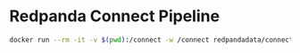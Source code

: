 # Redpanda Connect Pipeline

```bash
docker run --rm -it -v $(pwd):/connect -w /connect redpandadata/connect:4.47 run
```
